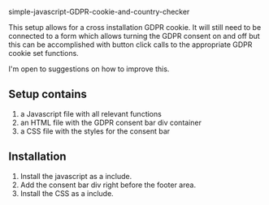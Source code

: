 simple-javascript-GDPR-cookie-and-country-checker

This setup allows for a cross installation GDPR cookie. It will still need to be connected to a form which allows turning the GDPR consent on and off but this can be accomplished with button click calls to the appropriate GDPR cookie set functions.

I'm open to suggestions on how to improve this.

## Setup contains
1. a Javascript file with all relevant functions
2. an HTML file with the GDPR consent bar div container
3. a CSS file with the styles for the consent bar

## Installation
1. Install the javascript as a <head> include.
2. Add the consent bar div right before the footer area.
3. Install the CSS as a <head> include.
